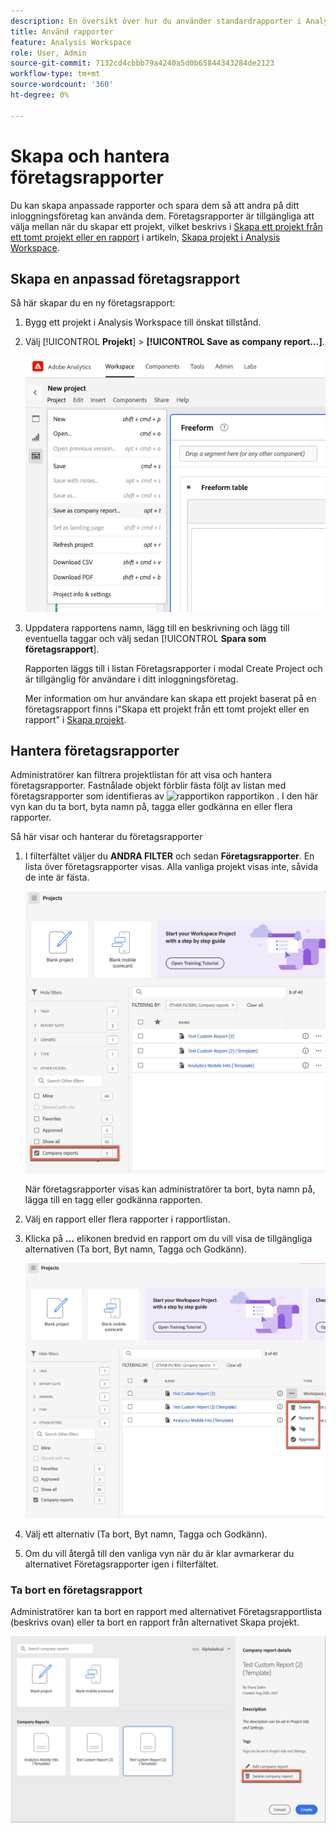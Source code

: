 ```yaml
---
description: En översikt över hur du använder standardrapporter i Analysis Workspace.
title: Använd rapporter
feature: Analysis Workspace
role: User, Admin
source-git-commit: 7132cd4cbbb79a4240a5d0b65844343284de2123
workflow-type: tm+mt
source-wordcount: '360'
ht-degree: 0%

---
```


# Skapa och hantera företagsrapporter

Du kan skapa anpassade rapporter och spara dem så att andra på ditt inloggningsföretag kan använda dem. Företagsrapporter är tillgängliga att välja mellan när du skapar ett projekt, vilket beskrivs i [Skapa ett projekt från ett tomt projekt eller en rapport](/help/analyze/analysis-workspace/build-workspace-project/create-projects.md#create-a-project-from-a-blank-project-or-a-report) i artikeln, [Skapa projekt i Analysis Workspace](/help/analyze/analysis-workspace/build-workspace-project/create-projects.md).

## Skapa en anpassad företagsrapport

Så här skapar du en ny företagsrapport:

1. Bygg ett projekt i Analysis Workspace till önskat tillstånd.
1. Välj [!UICONTROL **Projekt**] > **[!UICONTROL Save as company report…]**.

   ![Företagsrapport](assets/company-report.png)

1. Uppdatera rapportens namn, lägg till en beskrivning och lägg till eventuella taggar och välj sedan [!UICONTROL **Spara som företagsrapport**].

   Rapporten läggs till i listan Företagsrapporter i modal Create Project och är tillgänglig för användare i ditt inloggningsföretag.

   Mer information om hur användare kan skapa ett projekt baserat på en företagsrapport finns i&quot;Skapa ett projekt från ett tomt projekt eller en rapport&quot; i [Skapa projekt](/help/analyze/analysis-workspace/build-workspace-project/create-projects.md).

## Hantera företagsrapporter

Administratörer kan filtrera projektlistan för att visa och hantera företagsrapporter. Fastnålade objekt förblir fästa följt av listan med företagsrapporter som identifieras av ![rapportikon](https://spectrum.adobe.com/static/icons/workflow_18/Smock_FileTemplate_18_N.svg) rapportikon . I den här vyn kan du ta bort, byta namn på, tagga eller godkänna en eller flera rapporter.

Så här visar och hanterar du företagsrapporter

1. I filterfältet väljer du **ANDRA FILTER** och sedan **Företagsrapporter**.
En lista över företagsrapporter visas. Alla vanliga projekt visas inte, såvida de inte är fästa.

   ![Visa företagsrapportfilter](assets/company-reports-filter.png)

   När företagsrapporter visas kan administratörer ta bort, byta namn på, lägga till en tagg eller godkänna rapporten.

1. Välj en rapport eller flera rapporter i rapportlistan.

1. Klicka på **...** elikonen bredvid en rapport om du vill visa de tillgängliga alternativen (Ta bort, Byt namn, Tagga och Godkänn).

   ![Åtgärder för företagsrapport](assets/company-reports-actions.png)

1. Välj ett alternativ (Ta bort, Byt namn, Tagga och Godkänn).

1. Om du vill återgå till den vanliga vyn när du är klar avmarkerar du alternativet Företagsrapporter igen i filterfältet.

### Ta bort en företagsrapport

Administratörer kan ta bort en rapport med alternativet Företagsrapportlista (beskrivs ovan) eller ta bort en rapport från alternativet Skapa projekt.

![Andra filter](assets/delete-fr-create-project-modal.png)